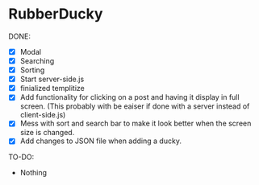 # RubberDucky
DONE:
- [x] Modal
- [x] Searching
- [x] Sorting
- [x] Start server-side.js
- [x] finialized templitize 
- [x] Add functionality for clicking on a post and having it display in full screen. (This probably with be eaiser if done with a server instead of client-side.js)
- [x] Mess with sort and search bar to make it look better when the screen size is changed.
- [x] Add changes to JSON file when adding a ducky.

TO-DO:
- Nothing
